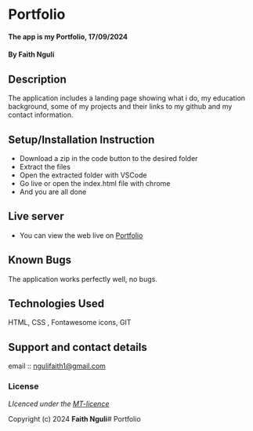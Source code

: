 # Portfolio
#### The app is my Portfolio, 17/09/2024
#### **By Faith Nguli**
## Description
The application includes a  landing page showing what i do, my education background, some of my projects and their links to my github  and my contact information.

## Setup/Installation Instruction
* Download a zip in the code button to the desired folder
* Extract the files
* Open the extracted folder with VSCode
* Go live or open the index.html file with chrome
* And you are all done

## Live server
* You can view the web live on [Portfolio](https://k-koech.github.io/portfolio-sdft11/)

## Known Bugs
The application works perfectly well, no bugs.

## Technologies Used
HTML, CSS , Fontawesome icons, GIT

## Support and contact details
email :: ngulifaith1@gmail.com

### License
*LIcenced under the [MT-licence](https://github.com/k-koech/portfolio-sdft11/blob/master/LICENSE.md)*

Copyright (c) 2024 **Faith Nguli**# Portfolio
